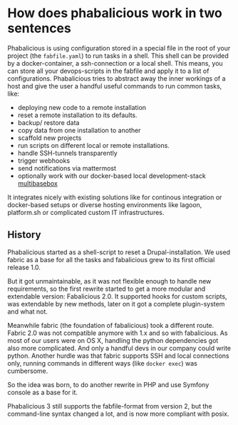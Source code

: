 # How does phabalicious work in two sentences

Phabalicious is using configuration stored in a special file in the root of your project (the `fabfile.yaml`) to run tasks in a shell. This shell can be provided by a docker-container, a ssh-connection or a local shell. This means, you can store all your devops-scripts in the fabfile and apply it to a list of configurations. Phabalicious tries to abstract away the inner workings of a host and give the user a handful useful commands to run common tasks, like:

 * deploying new code to a remote installation
 * reset a remote installation to its defaults.
 * backup/ restore data
 * copy data from one installation to another
 * scaffold new projects
 * run scripts on different local or remote installations.
 * handle SSH-tunnels transparently
 * trigger webhooks
 * send notifications via mattermost
 * optionally work with our docker-based local development-stack [multibasebox](https://github.com/factorial-io/multibasebox)

It integrates nicely with existing solutions like for continous integration or docker-based setups or diverse hosting environments like lagoon, platform.sh or complicated custom IT infrastructures.

## History

Phabalicious started as a shell-script to reset a Drupal-installation. We used fabric as a base for all the tasks and fabalicious grew to its first official release 1.0.

But it got unmaintainable, as it was not flexible enough to handle new requirements, so the first rewrite started to get a more modular and extendable version: Fabalicious 2.0. It supported hooks for custom scripts, was extendable by new methods, later on it got a complete plugin-system and what not.

Meanwhile fabric (the foundation of fabalicious) took a different route. Fabric 2.0 was not compatible anymore with 1.x and so with fabalicious. As most of our users were on OS X, handling the python dependencies got also more complicated. And only a handful devs in our company could write python. Another hurdle was that fabric supports SSH and local connections only, running commands in different ways (like `docker exec`) was cumbersome.

So the idea was born, to do another rewrite in PHP and use Symfony console as a base for it.

Phabalicious 3 still supports the fabfile-format from version 2, but the command-line syntax changed a lot, and is now more compliant with posix.
